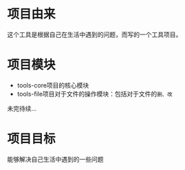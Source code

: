 # 项目由来
这个工具是根据自己在生活中遇到的问题，而写的一个工具项目。

# 项目模块

- tools-core项目的核心模块
- tools-file项目对于文件的操作模块：包括对于文件的`删、改`

未完待续...

# 项目目标

能够解决自己生活中遇到的一些问题